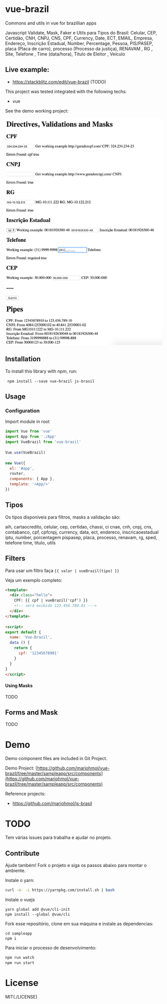 # vue-brazil

Commons and utils in vue for brazillian apps

Javascript Validate, Mask, Faker e Utils para Tipos do Brasil: 
Celular, CEP, Certidão, CNH, CNPJ, CNS, CPF, Currency, Date, ECT, EMAIL, Empresa, Endereço, Inscrição Estadual, 
Number, Percentage, Pessoa, PIS/PASEP, placa (Placa de carro), processo (Processo da justiça), RENAVAM , RG , 
Site, Telefone , Time (data/hora), Título de Eleitor , Veículo


## Live example:  

* https://stackblitz.com/edit/vue-brazil (TODO)

This project was tested integrated with the following techs:

* vue


See the demo working project:


![Demo Image](/sampleapp/src/assets/print.png)


## Installation

To install this library with npm, run:

` npm install --save vue-brazil js-brasil`

 
## Usage

### Configuration

Import module in root

```js
import Vue from 'vue'
import App from './App'
import VueBrazil from 'vue-brazil'

Vue.use(VueBrazil)

new Vue({
  el: '#app',
  router,
  components: { App },
  template: '<App/>'
})
```

## Tipos 

Os tipos disponiveis para filtros, masks a validação são:

 aih, cartaocredito, celular, cep, certidao, chassi,
ci cnae, cnh, cnpj, cns, contabanco, cpf, cpfcnpj, currency, data, ect, endereco,
inscricaoestadual iptu,
number, porcentagem pispasep, placa, processo, renavam, rg, sped,
telefone time, titulo, utils

## Filters

Para usar um filtro faça ``` {{ valor | vueBrazil(tipo) }}  ```

Veja um exemplo completo:

```html
<template>
  <div class="hello">
    CPF: {{ cpf | vueBrazil('cpf') }} 
    <!-- será exibido 123.456.789.01 --->
  </div>
</template>

<script>
export default {
  name: 'Vue-Brazil',
  data () {
    return {
      cpf: '12345678901'
    }
  }
}
</script>
```

#### Using Masks
TODO

## Forms and Mask
TODO

# Demo

Demo component files are included in Git Project.

Demo Project:
[https://github.com/mariohmol/vue-brazil/tree/master/sampleapp/src/components](https://github.com/mariohmol/vue-brazil/tree/master/sampleapp/src/components)

Reference projects:

* https://github.com/mariohmol/js-brasil


# TODO

Tem várias issues para trabalha e ajudar no projeto.


## Contribute

Ajude também! Fork o projeto e siga os passos abaixo para montar o ambiente.

Instale o yarn:
```sh
curl -o- -L https://yarnpkg.com/install.sh | bash
```

Instale o vuejs
```
yarn global add @vue/cli-init
npm install --global @vue/cli
```

Fork esse repositório, clone em sua máquina e instale as dependencias: 
```
cd sampleapp
npm i
```

Para iniciar o processo de desenvolvimento:
```sh
npm run watch
npm run start
```


# License

MIT(./LICENSE)

